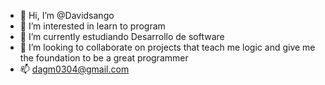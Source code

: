- 👋 Hi, I’m @Davidsango
- 👀 I’m interested in learn to program
- 🌱 I’m currently estudiando Desarrollo de software
- 💞️ I’m looking to collaborate on projects that teach me logic and give me the foundation to be a great programmer
- 📫 dagm0304@gmail.com

<!---
Davidsango/Davidsango is a ✨ special ✨ repository because its `README.md` (this file) appears on your GitHub profile.
You can click the Preview link to take a look at your changes.
--->
